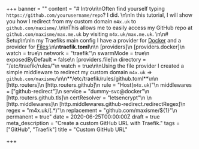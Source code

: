 +++
banner = ""
content = "# Intro\n\nOften find yourself typing `https://github.com/yourusername/repo`? I did. \n\nIn this tutorial, I will show you how I redirect from my custom domain `m4x.uk` to `github.com/maxisme/`.\n\nThis allows me to easily access my GitHub repo at `github.com/maxisme/max.me.uk` by visiting `m4x.uk/max.me.uk`. \n\n# Setup\n\nIn my Traefiks main config I have a provider for [Docker](https://docs.traefik.io/providers/docker/) and a provider for [Files](https://docs.traefik.io/providers/file/):\n\n**traefik.toml**\n\n    [providers]\n        [providers.docker]\n            watch = true\n            network = \"traefik\"\n            swarmMode = true\n            exposedByDefault = false\n        [providers.file]\n            directory = \"/etc/traefik/rules/\"\n            watch = true\n\nUsing the file provider I created a simple middleware to redirect my custom domain `m4x.uk` => `github.com/maxisme/`\n\n**/etc/traefik/rules/github.toml**\n\n    [http.routers]\n        [http.routers.github]\n            rule = \"Host(`m4x.uk`)\"\n            middlewares = [\"github-redirect\"]\n            service = \"dummy-svc@docker\"\n            [http.routers.github.tls]\n                certResolver = \"letsencrypt\"\n    \n    [http.middlewares]\n      [http.middlewares.github-redirect.redirectRegex]\n        regex = \"m4x.uk/(.*)\"\n        replacement = \"github.com/maxisme/${1}\"\n        permanent = true"
date = 2020-06-25T00:00:00Z
draft = true
meta_description = "Create a custom GitHub URL with Traefik."
tags = ["GitHub", "Traefik"]
title = "Custom GitHub URL"

+++

